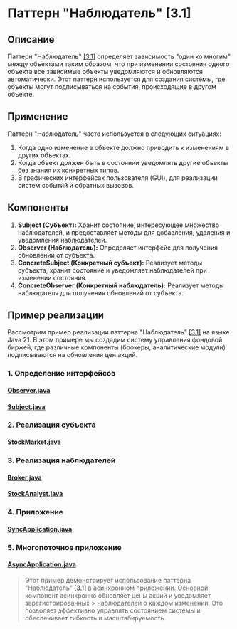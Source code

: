 # Паттерн "Наблюдатель" [3.1]

## Описание

Паттерн "Наблюдатель" [[3.1]](../../../../../../../general/SHORT_DESCRIPTIONS_OF_PETTERNS.md) определяет зависимость "один ко многим" между объектами таким образом, что при изменении состояния одного
объекта все зависимые объекты уведомляются и обновляются автоматически. Этот паттерн используется для создания системы, где объекты могут подписываться на события, происходящие в другом объекте.

## Применение

Паттерн "Наблюдатель" часто используется в следующих ситуациях:

1. Когда одно изменение в объекте должно приводить к изменениям в других объектах.
2. Когда объект должен быть в состоянии уведомлять другие объекты без знания их конкретных типов.
3. В графических интерфейсах пользователя (GUI), для реализации систем событий и обратных вызовов.

## Компоненты

1. **Subject (Субъект):** Хранит состояние, интересующее множество наблюдателей, и предоставляет методы для добавления, удаления и уведомления наблюдателей.
2. **Observer (Наблюдатель):** Определяет интерфейс для получения обновлений от субъекта.
3. **ConcreteSubject (Конкретный субъект):** Реализует методы субъекта, хранит состояние и уведомляет наблюдателей при изменении состояния.
4. **ConcreteObserver (Конкретный наблюдатель):** Реализует методы наблюдателя для получения обновлений от субъекта.

## Пример реализации

Рассмотрим пример реализации паттерна "Наблюдатель" [[3.1]](../../../../../../../general/SHORT_DESCRIPTIONS_OF_PETTERNS.md) на языке Java 21. В этом примере мы создадим систему управления фондовой
биржей, где различные компоненты (брокеры, аналитические модули) подписываются на обновления цен акций.

### 1. Определение интерфейсов

#### [Observer.java](observer/Observer.java)

#### [Subject.java](observer/Subject.java)

### 2. Реализация субъекта

#### [StockMarket.java](observer/StockMarket.java)

### 3. Реализация наблюдателей

#### [Broker.java](observer/Broker.java)

#### [StockAnalyst.java](observer/StockAnalyst.java)

### 4. Приложение

#### [SyncApplication.java](observer/Main.java)

### 5. Многопоточное приложение

#### [AsyncApplication.java](observer/async/AsyncApplication.java)

> Этот пример демонстрирует использование паттерна "Наблюдатель" [[3.1]](../../../../../../../general/SHORT_DESCRIPTIONS_OF_PETTERNS.md) в асинхронном приложении. Основной компонент асинхронно
> обновляет цены акций и уведомляет зарегистрированных > наблюдателей о каждом изменении. Это позволяет эффективно управлять состоянием системы и обеспечивает гибкость и масштабируемость.
